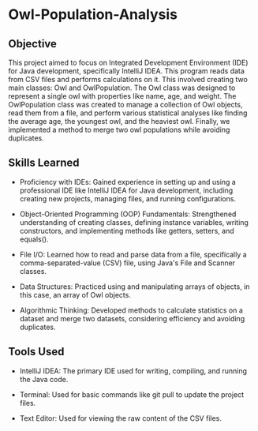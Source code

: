 # Owl-Population-Analysis
## Objective
This project aimed to focus on Integrated Development Environment (IDE) for Java development, specifically IntelliJ IDEA. This program  reads data from CSV files and performs calculations on it. This involved creating two main classes: Owl and OwlPopulation. The Owl class was designed to represent a single owl with properties like name, age, and weight. The OwlPopulation class was created to manage a collection of Owl objects, read them from a file, and perform various statistical analyses like finding the average age, the youngest owl, and the heaviest owl. Finally, we implemented a method to merge two owl populations while avoiding duplicates.

## Skills Learned
* Proficiency with IDEs: Gained experience in setting up and using a professional IDE like IntelliJ IDEA for Java development, including creating new projects, managing files, and running configurations.

* Object-Oriented Programming (OOP) Fundamentals: Strengthened understanding of creating classes, defining instance variables, writing constructors, and implementing methods like getters, setters, and equals().

* File I/O: Learned how to read and parse data from a file, specifically a comma-separated-value (CSV) file, using Java's File and Scanner classes.

* Data Structures: Practiced using and manipulating arrays of objects, in this case, an array of Owl objects.

* Algorithmic Thinking: Developed methods to calculate statistics on a dataset and merge two datasets, considering efficiency and avoiding duplicates.

## Tools Used
* IntelliJ IDEA: The primary IDE used for writing, compiling, and running the Java code.

* Terminal: Used for basic commands like git pull to update the project files.

* Text Editor: Used for viewing the raw content of the CSV files.
